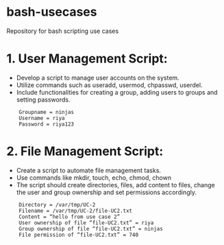 # bash-usecases
Repository for bash scripting use cases 

# 1. User Management Script:
* Develop a script to manage user accounts on the system.
* Utilize commands such as useradd, usermod, chpasswd, userdel.
* Include functionalities for creating a group, adding users to groups and setting passwords.

```
    Groupname = ninjas
    Username = riya
    Password = riya123
```		


# 2. File Management Script:
* Create a script to automate file management tasks.
* Use commands like mkdir, touch, echo, chmod, chown
* The script should create directories, files, add content to files, change the user and group ownership and set permissions accordingly.

```
    Directory = /var/tmp/UC-2
    Filename = /var/tmp/UC-2/file-UC2.txt
    Content = “hello from use case 2” 
    User ownership of file “file-UC2.txt” = riya
    Group ownership of file “file-UC2.txt” = ninjas
    File permission of “file-UC2.txt” = 740
```


